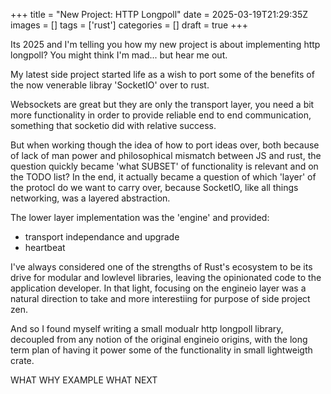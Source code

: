 +++
title = "New Project: HTTP Longpoll"
date = 2025-03-19T21:29:35Z
images = []
tags = ['rust']
categories = []
draft = true
+++

Its 2025 and I'm telling you how my new project is about implementing http longpoll? You might think I'm mad... but hear me out.

My latest side project started life as a wish to port some of the benefits of the now venerable libray 'SocketIO' over to rust.

Websockets are great but they are only the transport layer, you need a bit more functionality in order to provide reliable end to end 
communication, something that socketio did with relative success.

But when working though the idea of how to port ideas over, both because of lack of man power and philosophical mismatch between
JS and rust, the question quickly became 'what SUBSET' of functionality is relevant and on the TODO list? In the end, it actually
became a question of which 'layer' of the protocl do we want to carry over, because SocketIO, like all things networking, was a layered abstraction.

The lower layer implementation was the 'engine' and provided:
- transport independance and upgrade
- heartbeat 

I've always considered one of the strengths of Rust's ecosystem to be its drive for modular and lowlevel libraries, leaving the opinionated code 
to the application developer. In that light, focusing on the engineio layer was a natural direction to take
and more interestiing for purpose of side project zen.

And so I found myself writing a small modualr http longpoll library, decoupled from any notion of the original engineio origins,
with the long term plan of having it power some of the functionality in small lightweigth crate.



WHAT
WHY
EXAMPLE 
WHAT NEXT 










